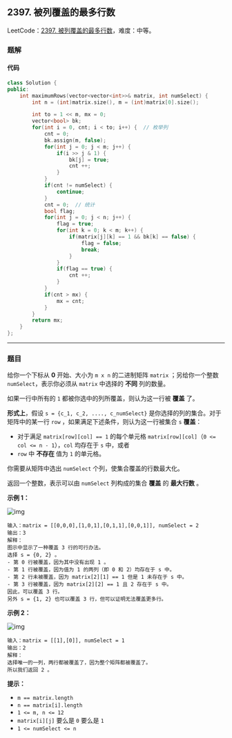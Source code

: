 ## 2397. 被列覆盖的最多行数

LeetCode：[2397. 被列覆盖的最多行数](https://leetcode.cn/problems/maximum-rows-covered-by-columns/)，难度：中等。

### 题解

#### 代码

```c++
class Solution {
public:
    int maximumRows(vector<vector<int>>& matrix, int numSelect) {
        int n = (int)matrix.size(), m = (int)matrix[0].size();

        int to = 1 << m, mx = 0;
        vector<bool> bk;
        for(int i = 0, cnt; i < to; i++) {  // 枚举列
            cnt = 0;
            bk.assign(m, false);
            for(int j = 0; j < m; j++) {
                if(i >> j & 1) {
                    bk[j] = true;
                    cnt ++;
                }
            }
            if(cnt != numSelect) {
                continue;
            }
            cnt = 0;  // 统计
            bool flag;
            for(int j = 0; j < n; j++) {
                flag = true;
                for(int k = 0; k < m; k++) {
                    if(matrix[j][k] == 1 && bk[k] == false) {
                        flag = false;
                        break;
                    }
                }
                if(flag == true) {
                    cnt ++;
                }
            }
            if(cnt > mx) {
                mx = cnt;
            }
        }
        return mx;
    }
};
```



---



### 题目

给你一个下标从 **0** 开始、大小为 `m x n` 的二进制矩阵 `matrix` ；另给你一个整数 `numSelect`，表示你必须从 `matrix` 中选择的 **不同** 列的数量。

如果一行中所有的 `1` 都被你选中的列所覆盖，则认为这一行被 **覆盖** 了。

**形式上**，假设 `s = {c_1, c_2, ...., c_numSelect}` 是你选择的列的集合。对于矩阵中的某一行 `row` ，如果满足下述条件，则认为这一行被集合 `s` **覆盖**：

- 对于满足 `matrix[row][col] == 1` 的每个单元格 `matrix[row][col]`（`0 <= col <= n - 1`），`col` 均存在于 `s` 中，或者
- `row` 中 **不存在** 值为 `1` 的单元格。

你需要从矩阵中选出 `numSelect` 个列，使集合覆盖的行数最大化。

返回一个整数，表示可以由 `numSelect` 列构成的集合 **覆盖** 的 **最大行数** 。

 

**示例 1：**

![img](https://gitee.com/xwl66/leetcode/raw/master/image/2397-rowscovered.png)

```
输入：matrix = [[0,0,0],[1,0,1],[0,1,1],[0,0,1]], numSelect = 2
输出：3
解释：
图示中显示了一种覆盖 3 行的可行办法。
选择 s = {0, 2} 。
- 第 0 行被覆盖，因为其中没有出现 1 。
- 第 1 行被覆盖，因为值为 1 的两列（即 0 和 2）均存在于 s 中。
- 第 2 行未被覆盖，因为 matrix[2][1] == 1 但是 1 未存在于 s 中。
- 第 3 行被覆盖，因为 matrix[2][2] == 1 且 2 存在于 s 中。
因此，可以覆盖 3 行。
另外 s = {1, 2} 也可以覆盖 3 行，但可以证明无法覆盖更多行。
```

**示例 2：**

![img](https://gitee.com/xwl66/leetcode/raw/master/image/2397-rowscovered2.png)

```
输入：matrix = [[1],[0]], numSelect = 1
输出：2
解释：
选择唯一的一列，两行都被覆盖了，因为整个矩阵都被覆盖了。
所以我们返回 2 。
```

 

**提示：**

- `m == matrix.length`
- `n == matrix[i].length`
- `1 <= m, n <= 12`
- `matrix[i][j]` 要么是 `0` 要么是 `1`
- `1 <= numSelect <= n`


